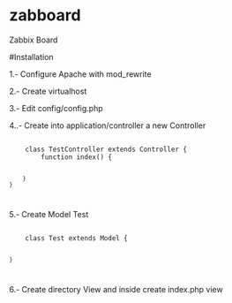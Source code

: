 # zabboard
Zabbix Board

#Installation

1.- Configure Apache with mod_rewrite

2.- Create virtualhost

3.- Edit config/config.php

4..- Create into application/controller a new Controller

<code>
	class TestController extends Controller {
		function index() {

		}
	}
</code>

5.- Create Model Test

<code>
	class Test extends Model {

	}
</code>

6.- Create directory View and inside create index.php view

<code>
	<?php
		echo "Test view from Test";
	?>
	<BR>
</code>